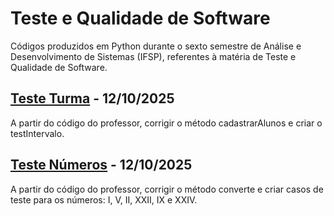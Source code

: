 # Teste e Qualidade de Software
Códigos produzidos em Python durante o sexto semestre de Análise e Desenvolvimento de Sistemas (IFSP), referentes à matéria de Teste e Qualidade de Software.

## [Teste Turma](https://github.com/fernandalopesbarbalho/testes-ifsp-semestre6/tree/main/teste_turma) - 12/10/2025
A partir do código do professor, corrigir o método cadastrarAlunos e criar o testIntervalo.

## [Teste Números](https://github.com/fernandalopesbarbalho/testes-ifsp-semestre6/tree/main/teste_numeros) - 12/10/2025
A partir do código do professor, corrigir o método converte e criar casos de teste para os números: I, V, II, XXII, IX e XXIV.
